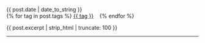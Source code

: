 <div class="meta_wrapper">
    <div class="list-post-date">
      <time>{{ post.date | date_to_string }}</time>
    </div>
    <div>
      {% for tag in post.tags %}
          <u><a class="tag_list_link" href="{{ site.baseurl }}/tag/{{ tag }}">{{ tag }}</a></u>
          &nbsp;&nbsp;
      {% endfor %}
    </div>   
    <p class="desc"> {{ post.excerpt | strip_html | truncate: 100 }} </p>
    <hr>
</div>